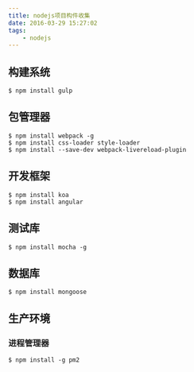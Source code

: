 ```yaml
---
title: nodejs项目构件收集
date: 2016-03-29 15:27:02
tags:
    - nodejs
---
```


## 构建系统
    $ npm install gulp

## 包管理器
    $ npm install webpack -g
    $ npm install css-loader style-loader 
    $ npm install --save-dev webpack-livereload-plugin

## 开发框架
    $ npm install koa
    $ npm install angular

## 测试库
    $ npm install mocha -g 

## 数据库
    $ npm install mongoose

## 生产环境
### 进程管理器
    $ npm install -g pm2